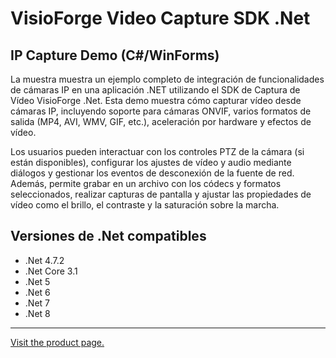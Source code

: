 ﻿# VisioForge Video Capture SDK .Net

## IP Capture Demo (C#/WinForms)

La muestra muestra un ejemplo completo de integración de funcionalidades de cámaras IP en una aplicación .NET utilizando el SDK de Captura de Vídeo VisioForge .Net. Esta demo muestra cómo capturar vídeo desde cámaras IP, incluyendo soporte para cámaras ONVIF, varios formatos de salida (MP4, AVI, WMV, GIF, etc.), aceleración por hardware y efectos de vídeo.

Los usuarios pueden interactuar con los controles PTZ de la cámara (si están disponibles), configurar los ajustes de vídeo y audio mediante diálogos y gestionar los eventos de desconexión de la fuente de red. Además, permite grabar en un archivo con los códecs y formatos seleccionados, realizar capturas de pantalla y ajustar las propiedades de vídeo como el brillo, el contraste y la saturación sobre la marcha.

## Versiones de .Net compatibles

* .Net 4.7.2
* .Net Core 3.1
* .Net 5
* .Net 6
* .Net 7
* .Net 8

---

[Visit the product page.](https://www.visioforge.com/video-capture-sdk-net)
